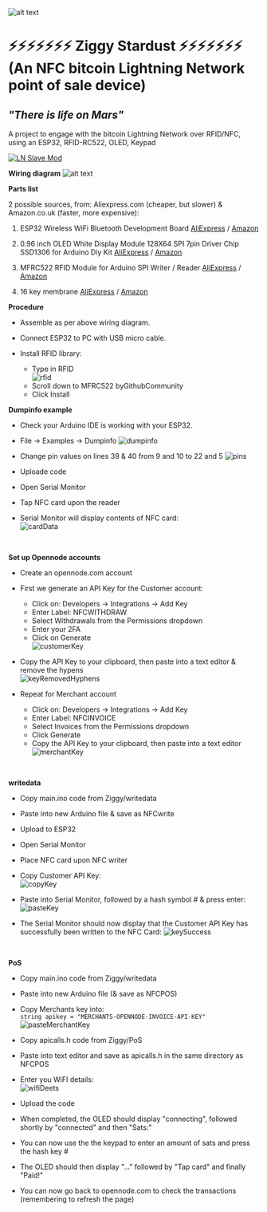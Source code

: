 ![alt text](https://i.imgur.com/telFnTB.png)

# ⚡⚡⚡⚡⚡⚡⚡ Ziggy Stardust ⚡⚡⚡⚡⚡⚡⚡ </br> (An NFC bitcoin Lightning Network point of sale device) 

## *"There is life on Mars"*

A project to engage with the bitcoin Lightning Network over RFID/NFC, using an ESP32, RFID-RC522, OLED, Keypad

[![LN Slave Mod](https://i.imgur.com/aSmrQgv.png)](https://www.youtube.com/watch?v=5A0KK0k33cI)

**Wiring diagram**
![alt text](https://i.imgur.com/CtX7M1d.png)


**Parts list**

2 possible sources, from: Aliexpress.com (cheaper, but slower) & Amazon.co.uk (faster, more expensive):

1.	ESP32 Wireless WiFi Bluetooth Development Board
[AliExpress](https://www.aliexpress.com/wholesale?catId=0&SearchText=ESP32+Wireless+WiFi+Bluetooth+Development+Board) / 
[Amazon](https://www.amazon.co.uk/s?k=ESP32+Wireless+WiFi+Bluetooth+Development+Board)


2.	0.96 inch OLED White Display Module 128X64 SPI 7pin Driver Chip SSD1306 for Arduino Diy Kit
[AliExpress](https://www.aliexpress.com/wholesale?catId=0&SearchText=0.96+inch+OLED+White+Display+Module+128X64) / 
[Amazon](https://www.amazon.co.uk/s?k=0.96+Inch+7+Pin+128+x+64+SPI+OLED)


3.	MFRC522 RFID Module for Arduino SPI Writer / Reader
[AliExpress](https://www.aliexpress.com/wholesale?catId=0&SearchText=MFRC-522+RFID+Module+for+Arduino+SPI) / 
[Amazon](https://www.amazon.co.uk/s?k=MFRC522+RFID+Module+for+Arduino+SPI+Writer+%2F+Reader)


4.	16 key membrane
[AliExpress](https://www.aliexpress.com/wholesale?catId=0&SearchText=16+key+membrane) / 
[Amazon](https://www.amazon.co.uk/s?k=16+key+membrane)

**Procedure**

* Assemble as per above wiring diagram.

* Connect ESP32 to PC with USB micro cable.

* Install RFID library:
	* Type in RFID<br>
![rfid](https://raw.githubusercontent.com/derrickr/arcbtc/master/images/rfid.png)
	* Scroll down to MFRC522 byGithubCommunity
	* Click Install

**Dumpinfo example**

* Check your Arduino IDE is working with your ESP32.

* File -> Examples -> Dumpinfo
![dumpinfo](https://raw.githubusercontent.com/derrickr/arcbtc/master/images/dumpinfo.png)

* Change pin values on lines 39 & 40 from 9 and 10 to 22 and 5
![pins](https://raw.githubusercontent.com/derrickr/arcbtc/master/images/pins.png)

* Uploade code

* Open Serial Monitor

* Tap NFC card upon the reader

* Serial Monitor will display contents of NFC card:<br>
![cardData](https://raw.githubusercontent.com/derrickr/arcbtc/master/images/cardData.png)
<br>

**Set up Opennode accounts**

* Create an opennode.com account

* First we generate an API Key for the Customer account:
	* Click on:	Developers -> Integrations -> Add Key
	* Enter Label:	NFCWITHDRAW
	* Select Withdrawals from the Permissions dropdown
	* Enter your 2FA
	* Click on Generate<br>
![customerKey](https://raw.githubusercontent.com/derrickr/arcbtc/master/images/customerKey.png)

* Copy the API Key to your clipboard, then paste into a text editor & remove the hypens<br>
![keyRemovedHyphens](https://raw.githubusercontent.com/derrickr/arcbtc/master/images/keyRemovedHyphens.png)


* Repeat for Merchant account
	* Click on:	Developers -> Integrations -> Add Key
	* Enter Label:	NFCINVOICE
	* Select Invoices from the Permissions dropdown
	* Click Generate
	* Copy the API Key to your clipboard, then paste into a text editor<br>
![merchantKey](https://raw.githubusercontent.com/derrickr/arcbtc/master/images/merchantKey.png)
<br>

**writedata**

* Copy main.ino code from Ziggy/writedata

* Paste into new Arduino file & save as NFCwrite

* Upload to ESP32

* Open Serial Monitor

* Place NFC card upon NFC writer

* Copy Customer API Key:<br>
![copyKey](https://raw.githubusercontent.com/derrickr/arcbtc/master/images/copyKey.png)

* Paste into Serial Monitor, followed by a hash symbol # & press enter:
![pasteKey](https://raw.githubusercontent.com/derrickr/arcbtc/master/images/pasteKey.png)


* The Serial Monitor should now display that the Customer API Key has successfully been written to the NFC Card:
![keySuccess](https://raw.githubusercontent.com/derrickr/arcbtc/master/images/keySuccess.png)
<br>

**PoS**

* Copy main.ino code from Ziggy/writedata

* Paste into new Arduino file (& save as NFCPOS)

* Copy Merchants key into:<br>
`string apikey = "MERCHANTS-OPENNODE-INVOICE-API-KEY"`
![pasteMerchantKey](https://raw.githubusercontent.com/derrickr/arcbtc/master/images/pasteMerchantKey.png)

* Copy apicalls.h code from Ziggy/PoS

* Paste into text editor and save as apicalls.h in the same directory as NFCPOS

* Enter you WiFI details:<br>
![wifiDeets](https://raw.githubusercontent.com/derrickr/arcbtc/master/images/wifiDeets.png)

* Upload the code

* When completed, the OLED should display "connecting", followed shortly by "connected" and then "Sats:"

* You can now use the the keypad to enter an amount of sats and press the hash key #

* The OLED should then display "..." followed by "Tap card" and finally "Paid!"

* You can now go back to opennode.com to check the transactions (remembering to refresh the page)
